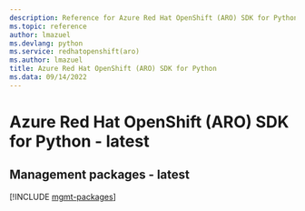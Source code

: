 ```yaml
---
description: Reference for Azure Red Hat OpenShift (ARO) SDK for Python
ms.topic: reference
author: lmazuel
ms.devlang: python
ms.service: redhatopenshift(aro)
ms.author: lmazuel
title: Azure Red Hat OpenShift (ARO) SDK for Python
ms.data: 09/14/2022
---
```

# Azure Red Hat OpenShift (ARO) SDK for Python - latest

## Management packages - latest
[!INCLUDE [mgmt-packages](red-hat-openshift-(aro)-mgmt-index.md)]
